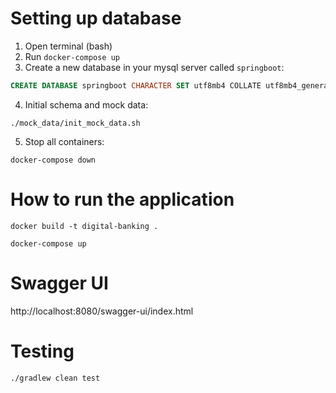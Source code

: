 
# Setting up database
1. Open terminal (bash) 
2. Run `docker-compose up`
3. Create a new database in your mysql server called `springboot`:
```sql
CREATE DATABASE springboot CHARACTER SET utf8mb4 COLLATE utf8mb4_general_ci;
```
4. Initial schema and mock data:
```shell
./mock_data/init_mock_data.sh
```
5. Stop all containers:
```shell
docker-compose down
```

# How to run the application
```shell
docker build -t digital-banking .
```

```shell
docker-compose up
```

# Swagger UI
http://localhost:8080/swagger-ui/index.html

# Testing
```shell
./gradlew clean test
```
